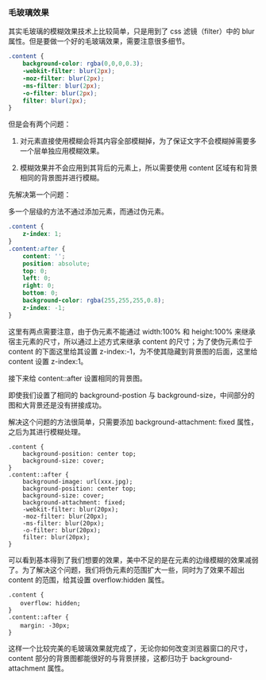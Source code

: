 ### 毛玻璃效果

其实毛玻璃的模糊效果技术上比较简单，只是用到了 css 滤镜（filter）中的 blur 属性。但是要做一个好的毛玻璃效果，需要注意很多细节。

```css
.content {
    background-color: rgba(0,0,0,0.3);
    -webkit-filter: blur(2px);
    -moz-filter: blur(2px);
    -ms-filter: blur(2px);
    -o-filter: blur(2px);
    filter: blur(2px);    
}
```

但是会有两个问题：

1. 对元素直接使用模糊会将其内容全部模糊掉，为了保证文字不会模糊掉需要多一个层单独应用模糊效果。

2. 模糊效果并不会应用到其背后的元素上，所以需要使用 content 区域有和背景相同的背景图并进行模糊。

先解决第一个问题：

多一个层级的方法不通过添加元素，而通过伪元素。

```css
.content {
    z-index: 1;
}
.content:after {
    content: '';
    position: absolute;
    top: 0;
    left: 0;
    right: 0;
    bottom: 0;
    background-color: rgba(255,255,255,0.8);
    z-index: -1;
}
```

这里有两点需要注意，由于伪元素不能通过 width:100% 和 height:100% 来继承宿主元素的尺寸，所以通过上述方式来继承 content 的尺寸；为了使伪元素位于 content 的下面这里给其设置 z-index:-1，为不使其隐藏到背景图的后面，这里给 content 设置 z-index:1。

接下来给 content::after 设置相同的背景图。



即使我们设置了相同的 background-postion 与 background-size，中间部分的图和大背景还是没有拼接成功。

解决这个问题的方法很简单，只需要添加 background-attachment: fixed 属性，之后为其进行模糊处理。

```
.content {
    background-position: center top;
    background-size: cover;
}
.content::after {
    background-image: url(xxx.jpg);
    background-position: center top;
    background-size: cover;
    background-attachment: fixed;
    -webkit-filter: blur(20px);
    -moz-filter: blur(20px);
    -ms-filter: blur(20px);
    -o-filter: blur(20px);
    filter: blur(20px);
}
```

可以看到基本得到了我们想要的效果，美中不足的是在元素的边缘模糊的效果减弱了。为了解决这个问题，我们将伪元素的范围扩大一些，同时为了效果不超出 content 的范围，给其设置 overflow:hidden 属性。

```
.content {
　　overflow: hidden;
}
.content::after {
　　margin: -30px;
}
```

这样一个比较完美的毛玻璃效果就完成了，无论你如何改变浏览器窗口的尺寸，content 部分的背景图都能很好的与背景拼接，这都归功于 background-attachment 属性。
